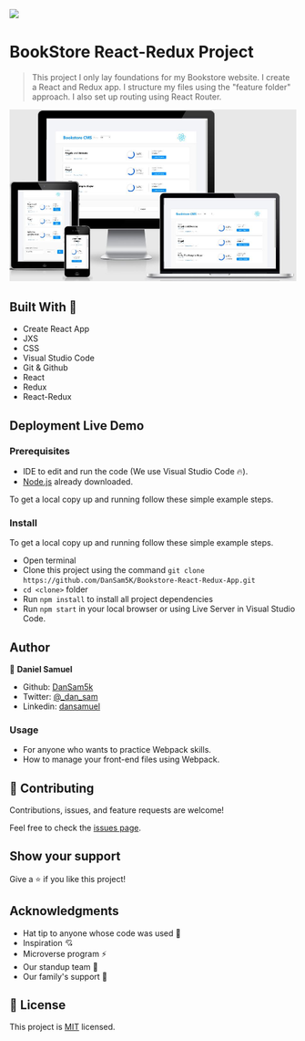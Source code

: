 ![](https://img.shields.io/badge/Microverse-blueviolet)

# BookStore React-Redux Project

> This project I only lay foundations for my Bookstore website. I create a React and Redux app. I structure my files using the "feature folder" approach. I also set up routing using React Router.




![screenshot](./src/assets/images/screenshot.jpeg)
## Built With 🔨

- Create React App
- JXS
- CSS
- Visual Studio Code
- Git & Github
- React
- Redux
- React-Redux
## Deployment Live Demo

<!-- - [Live Demo On Heroku](https://dansam-math-magician.herokuapp.com/)
- [Live Demo On Netlify](https://objective-hopper-31e2ea.netlify.app/) -->
### Prerequisites

- IDE to edit and run the code (We use Visual Studio Code 🔥).
- [Node.js](https://nodejs.org/en/download/) already downloaded.

To get a local copy up and running follow these simple example steps.

### Install

To get a local copy up and running follow these simple example steps.
- Open terminal
- Clone this project using the command `git clone https://github.com/DanSam5K/Bookstore-React-Redux-App.git`
- `cd <clone>` folder
- Run `npm install` to install all project dependencies
- Run `npm start` in your local browser or using Live Server in Visual Studio Code.

## Author

👤 **Daniel Samuel**

- Github: [DanSam5k](https://github.com/DanSam5k)
- Twitter: [@_dan_sam](https://twitter.com/_dan_sam)
- Linkedin: [dansamuel](https://www.linkedin.com/in/dansamuel/)
### Usage

- For anyone who wants to practice Webpack skills.
- How to manage your front-end files using Webpack.

## 🤝 Contributing

Contributions, issues, and feature requests are welcome!

Feel free to check the [issues page](https://github.com/DanSam5K/Bookstore-React-Redux-App/issues).

## Show your support

Give a ⭐️ if you like this project!


## Acknowledgments

- Hat tip to anyone whose code was used 🔰
- Inspiration 💘
- Microverse program ⚡
- Our standup team 🏹
- Our family's support 🙌

## 📝 License

This project is [MIT](./LICENSE) licensed.